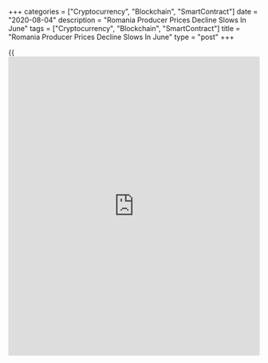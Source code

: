 +++
categories = ["Cryptocurrency", "Blockchain", "SmartContract"]
date = "2020-08-04"
description = "Romania Producer Prices Decline Slows In June"
tags = ["Cryptocurrency", "Blockchain", "SmartContract"]
title = "Romania Producer Prices Decline Slows In June"
type = "post"
+++

{{<iframe id="large-banner" src="https://www.bounty.group/#slide=8.0" width="100%" height="600" scrolling="no" style="border: 0px solid rgb(216, 221, 230); border-radius: 3px;">}}

Romania's producer prices declined at a softer pace in June, data from
the National Institute of Statistics showed on Tuesday.

The producer price index declined 0.46 percent year-on-year in June,
following a 2.01 percent decrease in May.

Prices in the domestic market and non-domestic market decreased 0.38
percent and 0.60 percent, respectively in June.

Among the main industrial groups, prices for energy declined by 9.81
percent annually in June. Prices for intermediate goods and capital
goods fell by 0.43 percent, each.

Meanwhile, prices for energy grew 4.73 percent. Prices for durable goods
and non-durable consumer goods rose by 0.34 percent and 0.16 percent,
respectively.

On a month-on-month basis, producer prices rose 0.79 percent in June.

For comments and feedback [contact](https://www.playgroundfx.com/contact/): editorial@rtt[news](https://www.letsplayfx.com/blog/forex-news-website/).com

[Economic News][1]

 **What parts of the world are seeing the best (and worst) economic
performances lately? Click[here][2] to check out our [Econ Scorecard][2]
and find out! See up-to-the-moment [ranking](https://www.playgroundfx.com/blog/crypto-exchange-ranking/)s for the best and worst
performers in [GDP][3], [unemployment rate][4], [inflation][5] and much
more.**

   1. www.rtt[news](https://www.letsplayfx.com/blog/forex-news-website/).com/Content/EconomicNews.aspx
   2. www.rtt[news](https://www.letsplayfx.com/blog/forex-news-website/).com/economic-scorecard/world-rank/unemployment-rate/highest-performance.aspx
   3. www.rtt[news](https://www.letsplayfx.com/blog/forex-news-website/).com/economic-scorecard/world-rank/GDP/highest-performance.aspx
   4. www.rtt[news](https://www.letsplayfx.com/blog/forex-news-website/).com/economic-scorecard/world-rank/unemployment-rate/lowest-performance.aspx
   5. www.rtt[news](https://www.letsplayfx.com/blog/forex-news-website/).com/economic-scorecard/world-rank/CPI/highest-performance.aspx